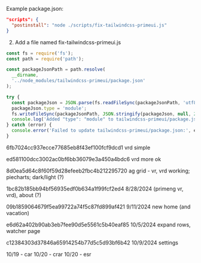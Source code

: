 Example package.json:

```json
"scripts": {
  "postinstall": "node ./scripts/fix-tailwindcss-primeui.js"
}
```

2.	Add a file named fix-tailwindcss-primeui.js 
```js
const fs = require('fs');
const path = require('path');

const packageJsonPath = path.resolve(
  __dirname,
  '../node_modules/tailwindcss-primeui/package.json'
);

try {
  const packageJson = JSON.parse(fs.readFileSync(packageJsonPath, 'utf8'));
  packageJson.type = 'module';
  fs.writeFileSync(packageJsonPath, JSON.stringify(packageJson, null, 2));
  console.log('Added "type": "module" to tailwindcss-primeui/package.json');
} catch (error) {
  console.error('Failed to update tailwindcss-primeui/package.json:', error);
}
```
  
6fb7024cc937ecce77685eb8f43ef100fcf9dcd1
vrd simple

ed581100dcc3002ac0bf6bb36079e3a450a4bdc6
vrd more ok

8d0ea5d64c8f60f59d28efeeb2fbc4b212295720
ag grid - vr, vrd working; piecharts; dark/light (?)

1bc82b185bb94bf56935edf0b634a1f99fcf2ed4
8/28/2024
(primeng vr, vrd), about (?)

09b1859064679f5ea99722a74f5c87fd899af421
9/11/2024 
new home (and vacation)

e6d62a402b90ab3eb7fee90d5e5561c5b40eaf85
10/5/2024 
expand rows, watcher page

c12384303d37846a65914254b77d5c5d93bf6b42
10/9/2024 
settings

10/19 - car
10/20 - crar
10/20 - esr